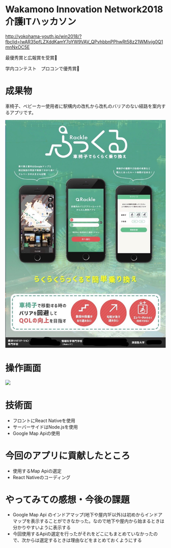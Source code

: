 # Wakamono Innovation Network2018 介護ITハッカソン
http://yokohama-youth.jp/win2018/?fbclid=IwAR35pfLZXddKamY7oYW9VAV_QPvhbbnPPhwRt58z21WMivjg0Q1mnNxOC5E

最優秀賞と広報賞を受賞🎉

学内コンテスト　プロコンで優秀賞🎉

# 成果物
車椅子、ベビーカー使用者に駅構内の改札から改札のバリアのない経路を案内するアプリです。

![](image/アイデアパネル_LI.jpg)

# 操作画面

![](image/p8j09-e1zyq.gif)

# 技術面
- フロントにReact Nativeを使用
- サーバーサイドはNode.jsを使用
- Google Map Apiの使用

# 今回のアプリに貢献したところ
- 使用するMap Apiの選定
- React Nativeのコーディング

# やってみての感想・今後の課題
- Google Map Api のインドアマップ(地下や屋内1F以外)は初めからインドアマップを表示することができなかった。なので地下や屋内から始まるときは分かりやすいように表示する
- 今回使用するApiの選定を行ったがそれをどこにもまとめていなかったので、次からは選定するときは理由などをまとめておくようにする
